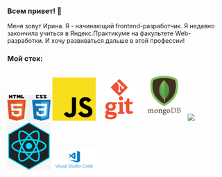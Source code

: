 ### Всем привет! 👋
Меня зовут Ирина. Я - начинающий frontend-разработчик. Я недавно закончила учиться в Яндекс.Практикуме на факультете Web-разработки. И хочу развиваться дальше в этой профессии!

### Мой стек:
<img src="./images/HTML-CSS.png" width="100">
<img src="./images/JS.png" width="100">
<img src="./images/GIT.png" width="100">
<img src="./images/mongodb.png" width="100">
<img src="../images/Node.jpg" width="100">
<img src="./images/React.jpg" width="100">
<img src="./images/VSC.png" width="100">


